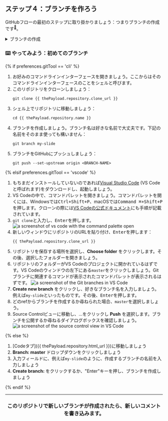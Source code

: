 ## ステップ４：ブランチを作ろう

GitHubフローの最初のステップに取り掛かりましょう：つまりブランチの作成です<sup>[:book:](https://help.github.com/articles/github-glossary/#branch)</sup>。

<details><summary>ブランチの作成</summary>

## ブランチの作成

:tv: [Video: Branches](https://www.youtube.com/watch?v=xgQmu81G1yY)

さて、GitHubフローの最初のステップとしてブランチの作成方法を学びました。

ブランチを作ることによって`master`ブランチからあなたの作業を分離することができるため、ブランチはGitHubフローにおいて重要な役割を果たします。言い換えれば、誰もが安全な場所でコントリビュートを始めることができるのです。

### ブランチを使う際のコツ

１つのプロジェクトの中にブランチは何百と作成され、それぞれが`master`ブランチへの変更の提案となります。

これらのブランチをチーム全体で管理可能な状態を保つには一つ一つのブランチを完結で短命に保つことが必要です。言い換えると、１つの新しい機能か１つのバグフィックスごとに１つのブランチを作成するべきです。こうすることで、ブランチが`master`ブランチにマージ <sup>[:book:](https://help.github.com/articles/github-glossary/#merge)</sup>  されるまでのアクティブな期間を数日に保つことができ、他のコントリビューターが混乱する可能性を減らすことが出来ます。

<hr>
</details>

### :keyboard: やってみよう：初めてのブランチ

{% if preferences.gitTool == 'cli' %}
1. お好みのコマンドラインインターフェースを開きましょう。ここからはそのコマンドラインインターフェースのことをシェルと呼びます。
1. このリポジトリをクローンしましょう：
      ```shell
      git clone {{ thePayload.repository.clone_url }}
      ```
1. シェル上でリポジトリに移動しましょう：
      ```shell
      cd {{ thePayload.repository.name }}
      ```
1. ブランチを作成しましょう。ブランチ名は好きな名前で大丈夫です。下記の名前をそのまま使っても構いません：
      ```shell
      git branch my-slide
      ```
1. ブランチをGitHubにプッシュしましょう：
      ```
      git push --set-upstream origin <BRANCH-NAME>
      ```

{% elsif preferences.gitTool == 'vscode' %}
1. もちまだインストールしていないのであれば[Visual Studio Code](https://code.visualstudio.com/Download) (VS Codeと呼ばれます)をダウンロードし、起動しましょう。
1. VS Codeの中で、コマンドパレットを開きましょう。コマンドパレットを開くには、Windowsでは<kbd>Ctrl+Shift+P</kbd>、macOSでは<kbd>Command ⌘+Shift+P</kbd>を押します。クローンの際には[VS Codeの公式ドキュメント](https://code.visualstudio.com/docs/editor/versioncontrol#_cloning-a-repository)にも手順が記載されています。
1. `git clone`と入力し、<kbd>Enter</kbd>を押します。
      ![a screenshot of vs code with the command palette open](https://user-images.githubusercontent.com/16547949/53639288-bcf9ec80-3bf6-11e9-9d18-d97167168248.png)
1. 新しいウィンドウにリポジトリのURLを貼り付け、<kbd>Enter</kbd>を押します：
      ```shell
      {{ thePayload.repository.clone_url }}
      ```
1. リポジトリを保存する場所を選択し、**Choose folder** をクリックします。その後、選択したフォルダーを開きましょう。
1. リポジトリのフォルダーがVS Codeのプロジェクトに開かれているはずです。VS Codeのウィンドウの左下にある`master`をクリックしましょう。Gitブランチに関連するコマンドが表示されたコマンドパレットが表示されるはずです。
      ![a screenshot of the Git branches in VS Code](https://user-images.githubusercontent.com/16547949/53639606-adc76e80-3bf7-11e9-98ac-bd41ae2b40db.png)
1. **Create new branch** をクリックし、好きなブランチ名を入力しましょう。例えば`my-slide`といったものです。その後、<kbd>Enter</kbd>を押します。
1. どのrefからブランチを作成するか尋ねられた場合、`master`を選択しましょう。
1. Source Controlビューに移動し、...をクリックし **Push** を選択します。ブランチを公開するか尋ねるダイアログボックスを確認しましょう。
      ![a screenshot of the source control view in VS Code](https://user-images.githubusercontent.com/16547949/53640015-ee73b780-3bf8-11e9-8c90-be9022b9555a.png)

{% else %}

1. [Codeタブ]({{ thePayload.repository.html_url }})に移動しましょう
2. **Branch: master** ドロップダウンをクリックしましょう
3. 入力フィールドに、例えば`my-slide`のように、作成するブランチの名前を入力しましょう
4. **Create branch: <name>** をクリックするか、"Enter"キーを押し、ブランチを作成しましょう

{% endif %}
<hr>
<h3 align="center">このリポジトリで新しいブランチが作成されたら、新しいコメントを書き込みます。</h3>
